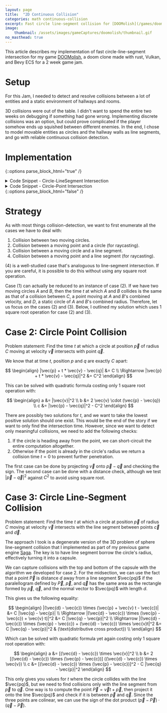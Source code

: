 ```yaml
---
layout: page
title:  "2D Continuous Collision"
categories: math continuous-collision
excerpt: Fast circle line-segment collision for [DOOMolish](/games/doomolish)
image: 
    thumbnail: /assets/images/gameCaptures/doomolish/thumbnail.gif
no_masthead: true
---
```


This article describes my implementation of fast circle-line-segment intersection 
for my game [DOOMolish](/games/doomolish), a doom clone made with rust, Vulkan,
and Bevy ECS for a 2 week game jam.

# Setup

For this Jam, I needed to detect and resolve collisions between a lot of entities 
and a static environment of hallways and rooms.

3D collisions were out of the table. 
I didn't want to spend the entire two weeks on debugging if something had gone wrong.
Implementing discrete collisions was an option, but could prove complicated if the 
player somehow ends up squished between different enemies.
In the end, I chose to model movable entities as circles and the hallway walls as line segments, and go with reliable continuous collision detection.

# Implementation

{::options parse_block_html="true" /}
<details><summary markdown="span">Code Snippet - Circle-LineSegment Intersection</summary>

```rust
fn penetration_time_circle_line(circle: Circle, line_segment: LineSegment, direction: Vector2<f32>) -> Option<f32> {
    if direction.is_zero() {
        return None;
    }

    let normal_direction = line_segment.get_normal_scaled(circle.position);

    // this means the circle is moving perpendicular or away from the line segment
    // we can skip computation
    let moving_away = cgmath::dot(normal_direction, direction) >= 0.0;
    if moving_away {
        return None;
    }

    let end_position = direction + circle.position;

    // Let a = circle.position
    // Let b = circle.position + direction
    // Let c = line.0
    // Let d = line.1
    let badc = saga_utils::cross_2d(
        end_position - circle.position,
        line_segment.1 - line_segment.0,
    );
    let acdc = saga_utils::cross_2d(
        circle.position - line_segment.0,
        line_segment.1 - line_segment.0,
    );

    let quadratic_formula_a = badc * badc;
    let quadratic_formula_b = 2.0 * badc * acdc;
    let quadratic_formula_c = acdc * acdc - circle.radius * circle.radius * line_segment.len2();

    let is_solution_valid = |t: f32| {
        // checks if the intersection is in the part of the line we care about
        let p = direction * t + circle.position;
        let projection_onto_line =
            cgmath::dot(p - line_segment.0, line_segment.direction());

        let ray_intersects_capsule_segment =
            projection_onto_line >= 0.0 && projection_onto_line <= line_segment.len2();

        ray_intersects_capsule_segment
    };

    if let Ok(solutions) = saga_utils::solve_quadratic(quadratic_formula_a, quadratic_formula_b, quadratic_formula_c) {
        let does_solutions_has_both_signs = solutions.iter().fold(1.0, |a,b| a*b) <= 0.0;
        let is_first_solution_valid = solutions.iter().map(|&t| is_solution_valid(t)).nth(0).unwrap_or(false);

        let is_already_penetrating = does_solutions_has_both_signs && is_first_solution_valid;
        if is_already_penetrating {
            return Some(0.0);
        }

        return solutions.iter().find(|&&t| is_solution_valid(t) && t >= 0.0).map(|x| x.to_owned());
    }

    None
}
```
</details>


<details><summary markdown="span">Code Snippet - Circle-Point Intersection </summary>

```rust
fn penetration_time_circle_point(circle: Circle, point: Vector2<f32>, direction: Vector2<f32>) -> Option<f32> {
    let circle_to_point = point - circle.position;

    // We ignore collisions if ray goes away from circle
    if cgmath::dot(circle_to_point, direction) <= 0.0 {
        return None;
    }

    if circle_to_point.magnitude2() <= circle.radius * circle.radius {
        return Some(0.0);
    }

    let quadratic_formula_a = cgmath::dot(direction, direction);
    let quadratic_formula_b = -2.0 * cgmath::dot(direction, circle_to_point);
    let quadratic_formula_c =
        cgmath::dot(circle_to_point, circle_to_point) - circle.radius * circle.radius;

    let quadratic_solutions = saga_utils::solve_quadratic(
        quadratic_formula_a,
        quadratic_formula_b,
        quadratic_formula_c,
    );

    if let Ok(quadratic_solutions) = quadratic_solutions {
        return quadratic_solutions.iter().cloned().find(|&t| t >= 0.0);
    }

    None
}
```
</details>
{::options parse_block_html="false" /}
<br>

# Strategy

As with most things collision-detection, we want to first enumerate all the cases we have to deal with:
1. Collision between two moving circles.
2. Collision between a moving point and a circle (for raycasting).
3. Collision between a moving circle and a line segment.
4. Collision between a moving point and a line segment (for raycasting).

(4) is a well-studied case that's analoguous to line-segment intersection. 
If you are careful, it is possible to do this without using any square root operation.

Case (1) can actually be reduced to an instance of case (2). 
If we have two moving circles $A$ and $B$, then the time $t$ at which $A$ and $B$ collides is the same as that of a collision 
between $C$, a point moving at $A$ and $B$'s combined velocity, and $D$, a static circle of $A$ and $B$'s combined radius.
Therefore, let us focus on the cases (2) and (3). Below, I outlined my solution which uses 1 square root operation for case (2) and (3).

# Case 2: Circle Point Collision

Problem statement: Find the time $t$ at which a circle at position $\vec{p}$ of radius $C$ moving at velocity $\vec{v}$
intersects with point $\vec{q}$.

We know that at time $t$, position $p$ and $q$ are exactly $C$ apart:

$$
\begin{align}
|\vec{p} + t * \vec{v} - \vec{q}| &= C \\
\Rightarrow |\vec{p} + t * \vec{v} - \vec{q}|^2 &= C^2
\end{align}
$$

This can be solved with quadratic formula costing only 1 square root operation with:

$$
\begin{align}
    a &= |\vec{v}|^2 \\
    b &= 2 \vec{v} \cdot (\vec{p} - \vec{q}) \\
    c &= |\vec{p} - \vec{q}|^2 - C^2
\end{align}
$$

There are possibly two solutions for $t$, and we want to take the lowest positive solution
should one exist.
This would be the end of the story if we want to only find the intersection time.
However, since we want to detect only meaningful collisions, we need to add the following checks:

1. If the circle is heading away from the point, we can short-circuit the entire computation altogether.
2. Otherwise if the point is already in the circle's radius we return a collision time $t = 0$ to prevent further penetration.

The first case can be done by projecting $\vec{v}$ onto $\vec{p} - \vec{q}$ and checking the sign.
The second case can be done with a distance check, although we test $|\vec{p} - \vec{q}|^2$ against $C^2$ to avoid using square root.

# Case 3: Circle Line-Segment Collision

Problem statement: Find the time $t$ at which a circle at position $\vec{p}$ of radius $C$ moving at velocity $\vec{v}$ intersects with the line segment between points $\vec{c}$ and $\vec{d}$.

The approach I took is a degenerate version of the 3D problem of sphere line-segment collision that I implemented as part of 
my previous game engine [Saga](/graphics/saga-engine/).
The key is to have line segment borrow the circle's radius, effectively turning it into a capsule.

We can capture collisions with the top and bottom of the capsule with the algorithm we developed for case 2.
For the midsection, we can use the fact that a point $\vec{P}$ is distance $d$ away from a line segment $\vec{pq}$ 
if the paralellogram defined by $\vec{P}$, $\vec{p}$, and $\vec{q}$ has the same area as the rectangle 
formed by $\vec{p}$, $\vec{q}$, and the normal vector to $\vec{pq}$ with length $d$.

This gives us the following equality:

$$
\begin{align}
    |(\vec{d} - \vec{c}) \times (\vec{p} + \vec{v} t - \vec{c})| &= C |\vec{q} - \vec{p}| \\
    \Rightarrow |(\vec{d} - \vec{c}) \times (\vec{p} - \vec{c}) + \vec{v} t)|^2 &= C |\vec{q} - \vec{p}|^2 \\
    \Rightarrow |(\vec{d} - \vec{c}) \times (\vec{p} - \vec{c}) + (\vec{d} - \vec{c}) \times \vec{v}t|^2 &= C |\vec{q} - \vec{p}|^2 & (\text{distributive cross product}) \\
\end{align}
$$

Which can be solved with quadratic formula yet again costing only 1 square root operation with:

$$
\begin{align}
    a &= [(\vec{d} - \vec{c}) \times \vec{v}]^2 \\
    b &= 2 [(\vec{d} - \vec{c}) \times (\vec{p} - \vec{c})] ((\vec{d} - \vec{c}) \times \vec{v}) \\
    c &= [(\vec{d} - \vec{c}) \times (\vec{p} - \vec{c})]^2 - C |\vec{q} - \vec{p}|^2
\end{align}
$$

This only gives you values for $t$ where the circle collides with the line $\vec{pq}$, but we need to find collisions only with the line segment from $\vec{p}$ to $\vec{q}$.
One way is to compute the point $\vec{P} = \vec{v} t + \vec{p}$, then project it onto the line $\vec{pq}$ and check if it is between $\vec{p}$ and $\vec{q}$.
Since the three points are colinear, we can use the sign of the dot product $(\vec{p} - \vec{P}) \cdot (\vec{q} - \vec{P})$.
